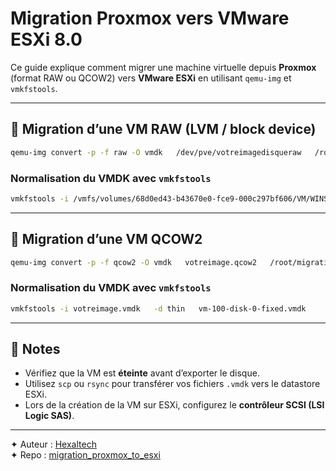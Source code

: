 # Migration Proxmox vers VMware ESXi 8.0

Ce guide explique comment migrer une machine virtuelle depuis **Proxmox** (format RAW ou QCOW2) vers **VMware ESXi** en utilisant `qemu-img` et `vmkfstools`.

---

## 🔹 Migration d’une VM RAW (LVM / block device)

```bash
qemu-img convert -p -f raw -O vmdk   /dev/pve/votreimagedisqueraw   /root/migration/votreimage.vmdk   -o subformat=streamOptimized,adapter_type=lsilogic,compat6
```

### Normalisation du VMDK avec `vmkfstools`
```bash
vmkfstools -i /vmfs/volumes/68d0ed43-b43670e0-fce9-000c297bf606/VM/WINSERVER2025/vm-113-disk-1.vmdk   -d thin   /vmfs/volumes/68d0ed43-b43670e0-fce9-000c297bf606/VM/WINSERVER2025/vm-113-disk-1-fixed.vmdk
```

---

## 🔹 Migration d’une VM QCOW2

```bash
qemu-img convert -p -f qcow2 -O vmdk   votreimage.qcow2   /root/migration/votreimage.vmdk   -o subformat=streamOptimized,adapter_type=lsilogic,compat6
```

### Normalisation du VMDK avec `vmkfstools`
```bash
vmkfstools -i votreimage.vmdk   -d thin   vm-100-disk-0-fixed.vmdk
```

---

## 📌 Notes
- Vérifiez que la VM est **éteinte** avant d’exporter le disque.  
- Utilisez `scp` ou `rsync` pour transférer vos fichiers `.vmdk` vers le datastore ESXi.  
- Lors de la création de la VM sur ESXi, configurez le **contrôleur SCSI (LSI Logic SAS)**.  

---

✦ Auteur : [Hexaltech](https://github.com/hexaltech)  
✦ Repo : [migration_proxmox_to_esxi](https://github.com/hexaltech/migration_proxmox_to_esxi/)
